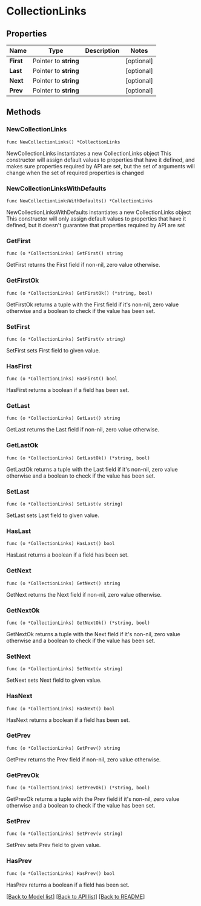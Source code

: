 # CollectionLinks

## Properties

Name | Type | Description | Notes
------------ | ------------- | ------------- | -------------
**First** | Pointer to **string** |  | [optional] 
**Last** | Pointer to **string** |  | [optional] 
**Next** | Pointer to **string** |  | [optional] 
**Prev** | Pointer to **string** |  | [optional] 

## Methods

### NewCollectionLinks

`func NewCollectionLinks() *CollectionLinks`

NewCollectionLinks instantiates a new CollectionLinks object
This constructor will assign default values to properties that have it defined,
and makes sure properties required by API are set, but the set of arguments
will change when the set of required properties is changed

### NewCollectionLinksWithDefaults

`func NewCollectionLinksWithDefaults() *CollectionLinks`

NewCollectionLinksWithDefaults instantiates a new CollectionLinks object
This constructor will only assign default values to properties that have it defined,
but it doesn't guarantee that properties required by API are set

### GetFirst

`func (o *CollectionLinks) GetFirst() string`

GetFirst returns the First field if non-nil, zero value otherwise.

### GetFirstOk

`func (o *CollectionLinks) GetFirstOk() (*string, bool)`

GetFirstOk returns a tuple with the First field if it's non-nil, zero value otherwise
and a boolean to check if the value has been set.

### SetFirst

`func (o *CollectionLinks) SetFirst(v string)`

SetFirst sets First field to given value.

### HasFirst

`func (o *CollectionLinks) HasFirst() bool`

HasFirst returns a boolean if a field has been set.

### GetLast

`func (o *CollectionLinks) GetLast() string`

GetLast returns the Last field if non-nil, zero value otherwise.

### GetLastOk

`func (o *CollectionLinks) GetLastOk() (*string, bool)`

GetLastOk returns a tuple with the Last field if it's non-nil, zero value otherwise
and a boolean to check if the value has been set.

### SetLast

`func (o *CollectionLinks) SetLast(v string)`

SetLast sets Last field to given value.

### HasLast

`func (o *CollectionLinks) HasLast() bool`

HasLast returns a boolean if a field has been set.

### GetNext

`func (o *CollectionLinks) GetNext() string`

GetNext returns the Next field if non-nil, zero value otherwise.

### GetNextOk

`func (o *CollectionLinks) GetNextOk() (*string, bool)`

GetNextOk returns a tuple with the Next field if it's non-nil, zero value otherwise
and a boolean to check if the value has been set.

### SetNext

`func (o *CollectionLinks) SetNext(v string)`

SetNext sets Next field to given value.

### HasNext

`func (o *CollectionLinks) HasNext() bool`

HasNext returns a boolean if a field has been set.

### GetPrev

`func (o *CollectionLinks) GetPrev() string`

GetPrev returns the Prev field if non-nil, zero value otherwise.

### GetPrevOk

`func (o *CollectionLinks) GetPrevOk() (*string, bool)`

GetPrevOk returns a tuple with the Prev field if it's non-nil, zero value otherwise
and a boolean to check if the value has been set.

### SetPrev

`func (o *CollectionLinks) SetPrev(v string)`

SetPrev sets Prev field to given value.

### HasPrev

`func (o *CollectionLinks) HasPrev() bool`

HasPrev returns a boolean if a field has been set.


[[Back to Model list]](../README.md#documentation-for-models) [[Back to API list]](../README.md#documentation-for-api-endpoints) [[Back to README]](../README.md)


